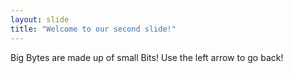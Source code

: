 ```yaml
---
layout: slide
title: "Welcome to our second slide!"
---
```

Big Bytes are made up of small Bits!
Use the left arrow to go back!
